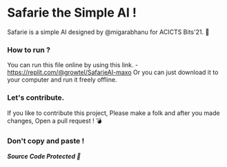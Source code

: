 # Safarie the Simple AI !
Safarie is a simple AI designed by @migarabhanu for ACICTS Bits'21. 👾

### How to run ?
You can run this file online by using this link. -  https://replit.com/@growtel/SafarieAI-maxo
Or you can just download it to your computer and run it freely offline.

### Let's contribute.
If you like to contribute this project, Please make a folk and after you made changes, Open a pull request ! 💣

### Don't copy and paste !

***Source Code Protected 🚀***
